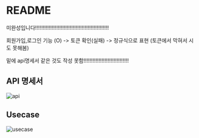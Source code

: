
# README

미완성입니다!!!!!!!!!!!!!!!!!!!!!!!!!!!!!!!!!!!!!!!!!!!!!!!!!

회원가입,로그인 기능 (O) -> 토큰 확인(실패) -> 정규식으로 표현 (토큰에서 막혀서 시도 못해봄)

밑에 api명세서 같은 것도 작성 못함!!!!!!!!!!!!!!!!!!!!!!!!!!!!!!


## API 명세서
![api](https://user-images.githubusercontent.com/116135174/206619546-d99f0a50-c411-465d-b6da-27eaabc0136c.png)

## Usecase
![usecase](https://user-images.githubusercontent.com/116135174/206619672-24e5b2b8-0894-4bbd-99c8-6d4a580346b6.png)

